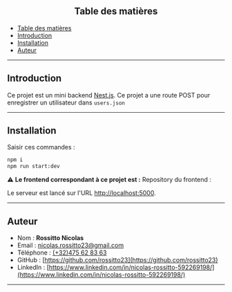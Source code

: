 ## <div align="center">Table des matières</div>

- [Table des matières](#table-des-matières)
- [Introduction](#introduction)
- [Installation](#installation)
- [Auteur](#auteur)

***
## Introduction

Ce projet est un mini backend [Nest.js](https://nestjs.com/).
Ce projet a une route POST pour enregistrer un utilisateur dans ```users.json```
***

## Installation

Saisir ces commandes :

```bash
npm i
npm run start:dev
```
 :warning: **Le frontend correspondant à ce projet est :**
Repository du frontend : 

Le serveur est lancé sur l'URL [http://localhost:5000](http://localhost:5000).
***

## Auteur

- Nom : **Rossitto Nicolas**
- Email : nicolas.rossitto23@gmail.com
- Téléphone : [(+32)475 62 83 63](tel:+32475628363)
- GitHub : [https://github.com/rossitto23](https://github.com/rossitto23)
- LinkedIn : [https://www.linkedin.com/in/nicolas-rossitto-592269198/](https://www.linkedin.com/in/nicolas-rossitto-592269198/)

***
